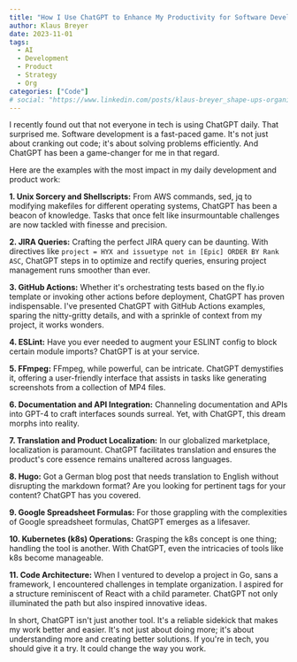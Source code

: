 ```yaml
---
title: "How I Use ChatGPT to Enhance My Productivity for Software Development"
author: Klaus Breyer
date: 2023-11-01
tags:
  - AI
  - Development
  - Product
  - Strategy
  - Org
categories: ["Code"]
# social: "https://www.linkedin.com/posts/klaus-breyer_shape-ups-organizational-impact-klaus-activity-7105845252837498880-YFVg"
---
```


I recently found out that not everyone in tech is using ChatGPT daily. That surprised me. Software development is a fast-paced game. It's not just about cranking out code; it's about solving problems efficiently. And ChatGPT has been a game-changer for me in that regard.

Here are the examples with the most impact in my daily development and product work:

**1. Unix Sorcery and Shellscripts:** From AWS commands, sed, jq to modifying makefiles for different operating systems, ChatGPT has been a beacon of knowledge. Tasks that once felt like insurmountable challenges are now tackled with finesse and precision.

**2. JIRA Queries:** Crafting the perfect JIRA query can be daunting. With directives like `project = HYX and issuetype not in [Epic] ORDER BY Rank ASC`, ChatGPT steps in to optimize and rectify queries, ensuring project management runs smoother than ever.

**3. GitHub Actions:** Whether it's orchestrating tests based on the fly.io template or invoking other actions before deployment, ChatGPT has proven indispensable. I've presented ChatGPT with GitHub Actions examples, sparing the nitty-gritty details, and with a sprinkle of context from my project, it works wonders.

**4. ESLint:** Have you ever needed to augment your ESLINT config to block certain module imports? ChatGPT is at your service.

**5. FFmpeg:** FFmpeg, while powerful, can be intricate. ChatGPT demystifies it, offering a user-friendly interface that assists in tasks like generating screenshots from a collection of MP4 files.

**6. Documentation and API Integration:** Channeling documentation and APIs into GPT-4 to craft interfaces sounds surreal. Yet, with ChatGPT, this dream morphs into reality.

**7. Translation and Product Localization:** In our globalized marketplace, localization is paramount. ChatGPT facilitates translation and ensures the product's core essence remains unaltered across languages.

**8. Hugo:** Got a German blog post that needs translation to English without disrupting the markdown format? Are you looking for pertinent tags for your content? ChatGPT has you covered.

**9. Google Spreadsheet Formulas:** For those grappling with the complexities of Google spreadsheet formulas, ChatGPT emerges as a lifesaver.

**10. Kubernetes (k8s) Operations:** Grasping the k8s concept is one thing; handling the tool is another. With ChatGPT, even the intricacies of tools like k8s become manageable.

**11. Code Architecture:** When I ventured to develop a project in Go, sans a framework, I encountered challenges in template organization. I aspired for a structure reminiscent of React with a child parameter. ChatGPT not only illuminated the path but also inspired innovative ideas.

In short, ChatGPT isn't just another tool. It's a reliable sidekick that makes my work better and easier. It's not just about doing more; it's about understanding more and creating better solutions. If you're in tech, you should give it a try. It could change the way you work.

